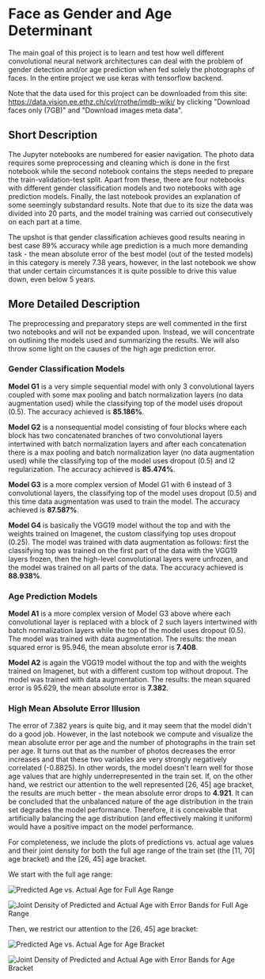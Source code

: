 # Face as Gender and Age Determinant  
The main goal of this project is to learn and test how well different convolutional neural network architectures can deal with the problem of gender detection and/or age prediction when fed solely the photographs of faces. In the entire project we use keras with tensorflow backend.

Note that the data used for this project can be downloaded from this site: https://data.vision.ee.ethz.ch/cvl/rrothe/imdb-wiki/
by clicking "Download faces only (7GB)" and "Download images meta data".

## Short Description
The Jupyter notebooks are numbered for easier navigation. The photo data requires some preprocessing and cleaning which is done in the first notebook while the second notebook contains the steps needed to prepare the train-validation-test split. Apart from these, there are four notebooks with different gender classification models and two notebooks with age prediction models. Finally, the last notebook provides an explanation of some seemingly substandard results. Note that due to its size the data was divided into 20 parts, and the model training was carried out consecutively on each part at a time.

The upshot is that gender classification achieves good results nearing in best case 89% accuracy while age prediction is a much more demanding task - the mean absolute error of the best model (out of the tested models) in this category is merely 7.38 years, however, in the last notebook we show that under certain circumstances it is quite possible to drive this value down, even below 5 years.

## More Detailed Description
The preprocessing and preparatory steps are well commented in the first two notebooks and will not be expanded upon. Instead, we will concentrate on outlining the models used and summarizing the results. We will also throw some light on the causes of the high age prediction error.

### Gender Classification Models
**Model G1** is a very simple sequential model with only 3 convolutional layers coupled with some max pooling and batch normalization layers (no data augmentation used) while the classifying top of the model uses dropout (0.5). The accuracy achieved is **85.186%**.

**Model G2** is a nonsequential model consisting of four blocks where each block has two concatenated branches of two convolutional layers intertwined with batch normalization layers and after each concatenation there is a max pooling and batch normalization layer (no data augmentation used) while the classifying top of the model uses dropout (0.5) and l2 regularization. The accuracy achieved is **85.474%**.

**Model G3** is a more complex version of Model G1 with 6 instead of 3 convolutional layers, the classifying top of the model uses dropout (0.5) and this time data augmentation was used to train the model. The accuracy achieved is **87.587%**.

**Model G4** is basically the VGG19 model without the top and with the weights trained on Imagenet, the custom classifying top uses dropout (0.25). The model was trained with data augmentation as follows: first the classifying top was trained on the first part of the data with the VGG19 layers frozen, then the high-level convolutional layers were unfrozen, and the model was trained on all parts of the data. The accuracy achieved is **88.938%**.

### Age Prediction Models
**Model A1** is a more complex version of Model G3 above where each convolutional layer is replaced with a block of 2 such layers intertwined with batch normalization layers while the top of the model uses dropout (0.5). The model was trained with data augmentation. The results: the mean squared error is 95.946, the mean absolute error is **7.408**.

**Model A2** is again the VGG19 model without the top and with the weights trained on Imagenet, but with a different custom top without dropout. The model was trained with data augmentation. The results: the mean squared error is 95.629, the mean absolute error is **7.382**.

### High Mean Absolute Error Illusion
The error of 7.382 years is quite big, and it may seem that the model didn't do a good job. However, in the last notebook we compute and visualize the mean absolute error per age and the number of photographs in the train set per age. It turns out that as the number of photos decreases the error increases and that these two variables are very strongly negatively correlated (-0.8825). In other words, the model doesn't learn well for those age values that are highly underrepresented in the train set.
If, on the other hand, we restrict our attention to the well represented \[26, 45\] age bracket, the results are much better - the mean absolute error drops to **4.921**. It can be concluded that the unbalanced nature of the age distribution in the train set degrades the model performance. Therefore, it is conceivable that artificially balancing the age distribution (and effectively making it uniform) would have a positive impact on the model performance.

For completeness, we include the plots of predictions vs. actual age values and their joint density for both the full age range of the train set (the \[11, 70\] age bracket) and the \[26, 45\] age bracket.

We start with the full age range:

![Predicted Age vs. Actual Age for Full Age Range](https://github.com/RafalPikula/faces/blob/master/pictures/Predicted_Age_vs_Actual_Age_for_Full_Age_Range.png)

![Joint Density of Predicted and Actual Age with Error Bands for Full Age Range](https://github.com/RafalPikula/faces/blob/master/pictures/Joint_Density_of_Predicted_and_Actual_Age_with_Error_Bands_for_Full_Age_Range.png)

Then, we restrict our attention to the \[26, 45\] age bracket:

![Predicted Age vs. Actual Age for Age Bracket](https://github.com/RafalPikula/faces/blob/master/pictures/Predicted_Age_vs_Actual_Age_for_Age_Bracket.png)

![Joint Density of Predicted and Actual Age with Error Bands for Age Bracket](https://github.com/RafalPikula/faces/blob/master/pictures/Joint_Density_of_Predicted_and_Actual_Age_with_Error_Bands_for_Age_Bracket.png)

